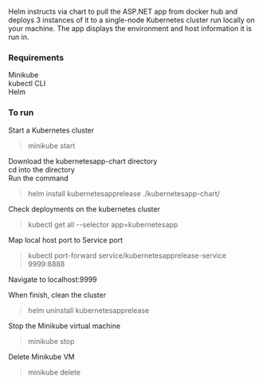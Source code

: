 Helm instructs via chart to pull the ASP.NET app from docker hub and deploys 3 instances of it to a single-node Kubernetes cluster run locally on your machine. The app displays the environment and host information it is run in.

### Requirements
Minikube</br>
kubectl CLI</br>
Helm</br>

### To run
Start a Kubernetes cluster
> minikube start

Download the kubernetesapp-chart directory</br>
cd into the directory</br>
Run the command

> helm install kubernetesapprelease ./kubernetesapp-chart/

Check deployments on the kubernetes cluster
> kubectl get all --selector app=kubernetesapp

Map local host port to Service port
> kubectl port-forward service/kubernetesapprelease-service 9999:8888

Navigate to localhost:9999

When finish, clean the cluster
>helm uninstall kubernetesapprelease

Stop the Minikube virtual machine
>minikube stop

Delete Minikube VM
>minikube delete

